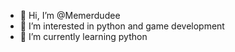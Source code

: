 - 👋 Hi, I’m @Memerdudee
- 👀 I’m interested in python and game development
- 🌱 I’m currently learning python 



